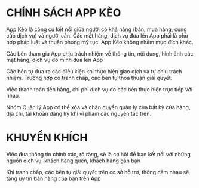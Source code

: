 # CHÍNH SÁCH APP KÈO
App Kèo là công cụ kết nối giữa người có khả năng (bán, mua hàng, cung cấp dịch vụ) và người cần. Các mặt hàng, dịch vụ đưa lên App phải là phù hợp pháp luật và thuần phong mỹ tục. App Kèo không nhằm mục đích khác. 

Các bên tham gia App chịu trách nhiệm về thông tin, nội dung, hình ảnh các mặt hàng, dịch vụ do mình đưa lên App

Các bên tự đưa ra các điều kiện khi thực hiện giao dịch và tự chịu trách nhiệm. Trường hợp có tranh chấp, các bên tự thỏa thuận giải quyết.

Việc thanh toán tiền hàng, chi phí dịch vụ do các bên thực hiện trực tiếp với nhau.

Nhóm Quản lý App có thể xóa và chặn quyền quản lý của bất kỳ cửa hàng, địa chỉ, tài khoản đăng ký khi vi phạm các nguyên tắc trên.

# KHUYẾN KHÍCH

Việc đưa thông tin chính xác, rõ ràng, sẽ là cơ hội để bạn kết nối với những nguồn dịch vụ, khách hàng quen, khách hàng gần bạn

Khi tranh chấp, các bên tự giải quyết trên cơ sở hỗ trợ, thông cảm nhau sẽ tăng uy tín bán hàng của bạn trên App
